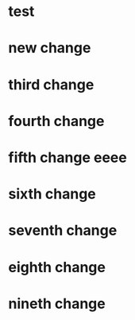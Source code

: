 # test
# new change
# third change
# fourth change
# fifth change eeee
# sixth change
# seventh change
# eighth change
# nineth change
